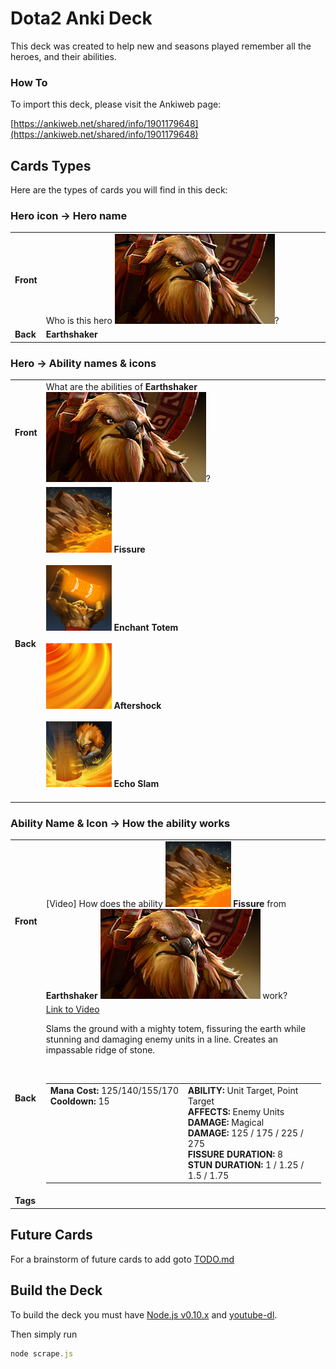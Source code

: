 # Dota2 Anki Deck

This deck was created to help new and seasons played remember all the heroes, and their abilities.

### How To

To import this deck, please visit the Ankiweb page:

[https://ankiweb.net/shared/info/1901179648](https://ankiweb.net/shared/info/1901179648)

## Cards Types

Here are the types of cards you will find in this deck:

### Hero icon &rarr; Hero name

<table class="noteprev">
<tbody><tr>
<td><b>Front</b></td>
<td width="100%%">Who is this hero <img src="example/Earthshaker.png" />?</td>
</tr>
<tr>
<td><b>Back</b></td>
<td width="100%%"><b>Earthshaker</b></td>
</tr>
</tbody></table>

### Hero &rarr; Ability names &amp; icons

<table class="noteprev">
<tbody><tr>
<td><b>Front</b></td>
<td width="100%%">What are the abilities of <b>Earthshaker <img src="example/Earthshaker.png" /></b>?</tr>
<tr>
<td><b>Back</b></td>
<td width="100%%"><img src="example/Earthshaker_ability_1.png" /> <b>Fissure</b><br /><br /><img src="example/Earthshaker_ability_2.png" /> <b>Enchant Totem</b><br /><br /><img src="example/Earthshaker_ability_3.png" /> <b>Aftershock</b><br /><br /><img src="example/Earthshaker_ability_4.png" /> <b>Echo Slam</b><br /><br /></td>
</tr>
</tbody></table>

### Ability Name &amp; Icon &rarr; How the ability works

<table class="noteprev">
<tbody><tr>
<td><b>Front</b></td>
<td width="100%%">[Video] How does the ability <img src="example/Earthshaker_ability_1.png" /> <b>Fissure</b> from <b>Earthshaker <img src="example/Earthshaker.png" /></b> work?</tr>
<tr>
<td><b>Back</b></td>
<td width="100%%"><a href="example/vTbNwc5Tqwc.mp4">Link to Video</a><br><p>Slams the ground with a mighty totem, fissuring the earth while stunning and damaging enemy units in a line.  Creates an impassable ridge of stone.</p><br /><table><tbody><tr valign="top" align="left"><td width="50%"><b>Mana Cost:</b> 125/140/155/170<br /><b>Cooldown:</b> 15<br /></td><td><b>ABILITY:</b> Unit Target, Point Target<br /><b>AFFECTS:</b> Enemy Units<br /><b>DAMAGE:</b> Magical<br /><b>DAMAGE:</b> 125 / 175 / 225 / 275<br /><b>FISSURE DURATION:</b> 8<br /><b>STUN DURATION:</b> 1 / 1.25 / 1.5 / 1.75<br /></td></tr></tbody></table></td>
</tr>
<tr>
<td><b>Tags</b></td>
<td width="100%%"></td>
</tr>
</tbody></table>

## Future Cards

For a brainstorm of future cards to add goto [TODO.md](TODO.md)

## Build the Deck

To build the deck you must have [Node.js v0.10.x](http://nodejs.org/) and [youtube-dl](http://rg3.github.io/youtube-dl/).

Then simply run

```javascript
node scrape.js
```